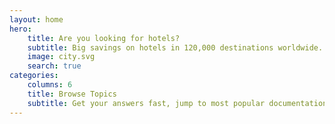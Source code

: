 ```yaml
---
layout: home
hero:
    title: Are you looking for hotels?  
    subtitle: Big savings on hotels in 120,000 destinations worldwide. Browse hotel reviews and find the guaranteed best price on hotels for all budgets. 
    image: city.svg
    search: true
categories:
    columns: 6
    title: Browse Topics
    subtitle: Get your answers fast, jump to most popular documentation content       
---
```


